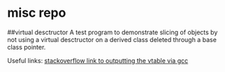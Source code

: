 # misc repo
##virtual desctructor
A test program to demonstrate slicing of objects by not using a virtual desctructor on a derived class deleted through a base class pointer.

Useful links:
[stackoverflow link to outputting the vtable via gcc](http://stackoverflow.com/questions/7678303/how-to-watch-the-vtable-in-gdb-in-a-c-program)
